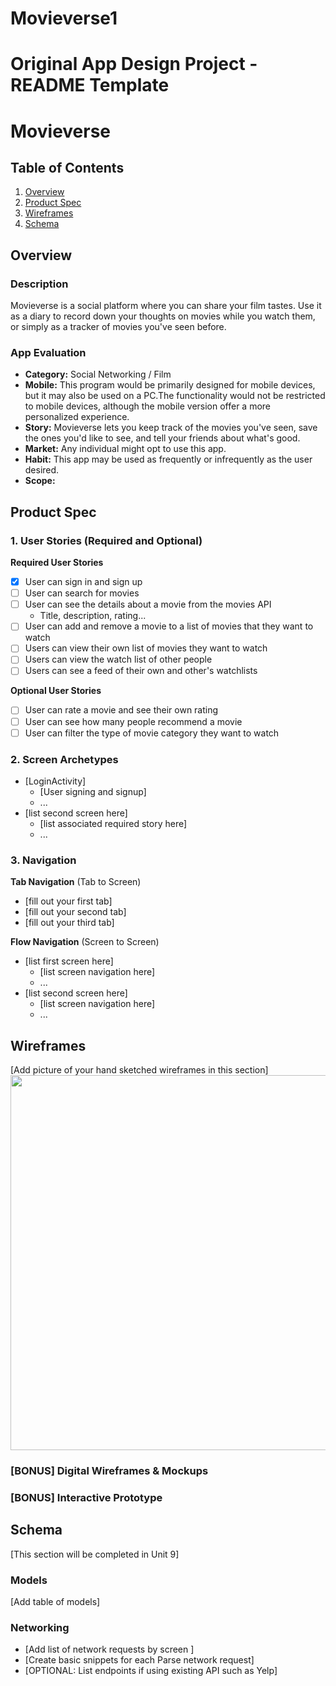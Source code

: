 # Movieverse1
Original App Design Project - README Template
===

# Movieverse

## Table of Contents
1. [Overview](#Overview)
1. [Product Spec](#Product-Spec)
1. [Wireframes](#Wireframes)
2. [Schema](#Schema)

## Overview
### Description
Movieverse is a social platform where you can share your film tastes. Use it as a diary to record down your thoughts on movies while you watch them, or simply as a tracker of movies you've seen before. 
### App Evaluation

- **Category:** Social Networking / Film
- **Mobile:** This program would be primarily designed for mobile devices, but it may also be used on a PC.The functionality would not be restricted to mobile devices, although the mobile version offer a more personalized experience.
- **Story:** Movieverse lets you keep track of the movies you've seen, save the ones you'd like to see, and tell your friends about what's good. 
- **Market:** Any individual might opt to use this app.
- **Habit:** This app may be used as frequently or infrequently as the user desired. 
- **Scope:** 

## Product Spec

### 1. User Stories (Required and Optional)

**Required User Stories**
- [x] User can sign in and sign up
- [ ] User can search for movies
- [ ] User can see the details about a movie from the movies API
    - Title, description, rating...
- [ ] User can add and remove a movie to a list of movies that they want to  watch
- [ ] Users can view their own list of movies they want to watch
- [ ] Users can view the watch list of other people
- [ ] Users can see a feed of their own and other's watchlists

**Optional User Stories**

- [ ] User can rate a movie and see their own rating
- [ ] User can see how many people recommend a movie
- [ ] User can filter the type of movie category they want to watch

### 2. Screen Archetypes

* [LoginActivity]
   * [User signing and signup]
   * ...
* [list second screen here]
   * [list associated required story here]
   * ...

### 3. Navigation

**Tab Navigation** (Tab to Screen)



* [fill out your first tab]
* [fill out your second tab]
* [fill out your third tab]

**Flow Navigation** (Screen to Screen)

* [list first screen here]
   * [list screen navigation here]
   * ...
* [list second screen here]
   * [list screen navigation here]
   * ...

## Wireframes
[Add picture of your hand sketched wireframes in this section]
<img src="YOUR_WIREFRAME_IMAGE_URL" width=600>

### [BONUS] Digital Wireframes & Mockups

### [BONUS] Interactive Prototype

## Schema 
[This section will be completed in Unit 9]
### Models
[Add table of models]
### Networking
- [Add list of network requests by screen ]
- [Create basic snippets for each Parse network request]
- [OPTIONAL: List endpoints if using existing API such as Yelp]

